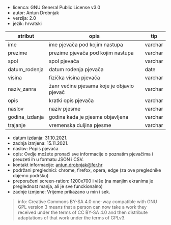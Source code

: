 - licenca: GNU General Public License v3.0
- autor: 	Antun Drobnjak
- verzija: 2.0
- jezik:	hrvatski

| atribut	|	opis	| tip|
|--------|----------|------------|
|ime 		| ime pjevača pod kojim nastupa 	| varchar|
|prezime 	| prezime pjevača pod kojim nastupa	| varchar|
|spol		| spol pjevača				| varchar|
|datum_rodenja 	| datum rođenja pjevača			| date|
|visina		| fizička visina pjevača		| varchar|
|naziv_zanra 	| žanr većine pjesama koje je objavio pjevač | varchar|
|opis		| kratki opis pjevača			| varchar|	
| naslov 	| naziv pjesme				| varchar|
| godina_izdanja | godina kada je pjesma objavljena	| varchar|
| trajanje 	| vremenska duljina pjesme		| varchar|

- datum izdanja:  31.10.2021.
- zadnja izmjena: 15.11.2021.
- naslov: Popis pjevača
- opis: Ovdje možete pronaći sve informacije o poznatim pjevačima i preuzeti ih u formatu JSON i CSV.
- kontakt informacije: antun.drobnjak@fer.hr
- podržani preglednici: chrome, firefox, opera, edge (za ove preglednike dajemo podršku)
- preporučeni screen-ration: 1200x700 i više (na manjim ekranima je preglednost manja, ali je sve funckionalno)
- zadnje izmjene: Vrijeme prikazano u min i sek.
> info: Creative Commons BY-SA 4.0 one-way compatible with GNU GPL version 3 means that a person can now take a work they received under the terms of CC BY-SA 4.0 and then distribute adaptations of that work under the terms of GPLv3.
